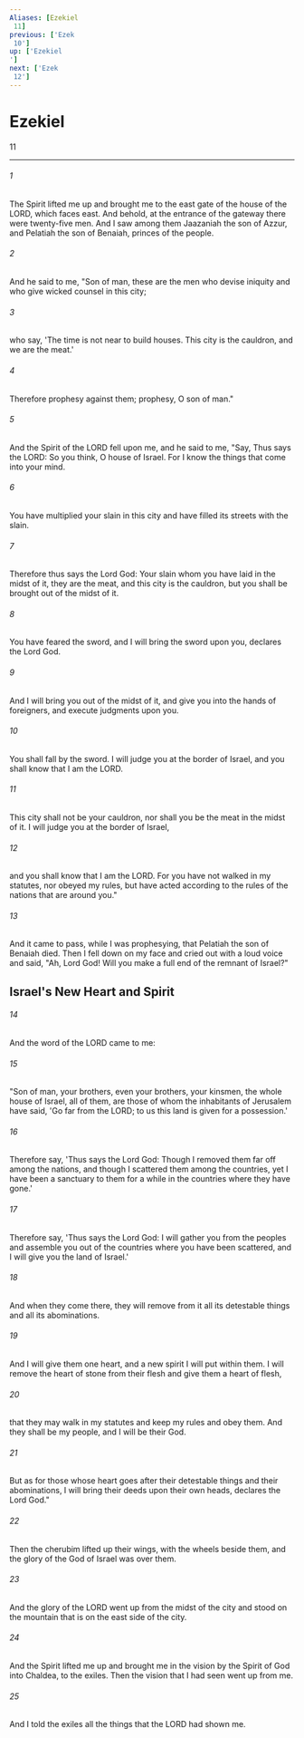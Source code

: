 ```yaml
---
Aliases: [Ezekiel 11]
previous: ['Ezek 10']
up: ['Ezekiel']
next: ['Ezek 12']
---
```

# Ezekiel 11

***
 

###### 1 
The Spirit lifted me up and brought me to the east gate of the house of the LORD, which faces east. And behold, at the entrance of the gateway there were twenty-five men. And I saw among them Jaazaniah the son of Azzur, and Pelatiah the son of Benaiah, princes of the people.  

###### 2 
And he said to me, "Son of man, these are the men who devise iniquity and who give wicked counsel in this city;  

###### 3 
who say, 'The time is not near to build houses. This city is the cauldron, and we are the meat.'  

###### 4 
Therefore prophesy against them; prophesy, O son of man."  

###### 5 
And the Spirit of the LORD fell upon me, and he said to me, "Say, Thus says the LORD: So you think, O house of Israel. For I know the things that come into your mind.  

###### 6 
You have multiplied your slain in this city and have filled its streets with the slain.  

###### 7 
Therefore thus says the Lord God: Your slain whom you have laid in the midst of it, they are the meat, and this city is the cauldron, but you shall be brought out of the midst of it.  

###### 8 
You have feared the sword, and I will bring the sword upon you, declares the Lord God.  

###### 9 
And I will bring you out of the midst of it, and give you into the hands of foreigners, and execute judgments upon you.  

###### 10 
You shall fall by the sword. I will judge you at the border of Israel, and you shall know that I am the LORD.  

###### 11 
This city shall not be your cauldron, nor shall you be the meat in the midst of it. I will judge you at the border of Israel,  

###### 12 
and you shall know that I am the LORD. For you have not walked in my statutes, nor obeyed my rules, but have acted according to the rules of the nations that are around you."  

###### 13 
And it came to pass, while I was prophesying, that Pelatiah the son of Benaiah died. Then I fell down on my face and cried out with a loud voice and said, "Ah, Lord God! Will you make a full end of the remnant of Israel?"  ## Israel's New Heart and Spirit  

###### 14 
And the word of the LORD came to me:  

###### 15 
"Son of man, your brothers, even your brothers, your kinsmen, the whole house of Israel, all of them, are those of whom the inhabitants of Jerusalem have said, 'Go far from the LORD; to us this land is given for a possession.'  

###### 16 
Therefore say, 'Thus says the Lord God: Though I removed them far off among the nations, and though I scattered them among the countries, yet I have been a sanctuary to them for a while in the countries where they have gone.'  

###### 17 
Therefore say, 'Thus says the Lord God: I will gather you from the peoples and assemble you out of the countries where you have been scattered, and I will give you the land of Israel.'  

###### 18 
And when they come there, they will remove from it all its detestable things and all its abominations.  

###### 19 
And I will give them one heart, and a new spirit I will put within them. I will remove the heart of stone from their flesh and give them a heart of flesh,  

###### 20 
that they may walk in my statutes and keep my rules and obey them. And they shall be my people, and I will be their God.  

###### 21 
But as for those whose heart goes after their detestable things and their abominations, I will bring their deeds upon their own heads, declares the Lord God."  

###### 22 
Then the cherubim lifted up their wings, with the wheels beside them, and the glory of the God of Israel was over them.  

###### 23 
And the glory of the LORD went up from the midst of the city and stood on the mountain that is on the east side of the city.  

###### 24 
And the Spirit lifted me up and brought me in the vision by the Spirit of God into Chaldea, to the exiles. Then the vision that I had seen went up from me.  

###### 25 
And I told the exiles all the things that the LORD had shown me.
